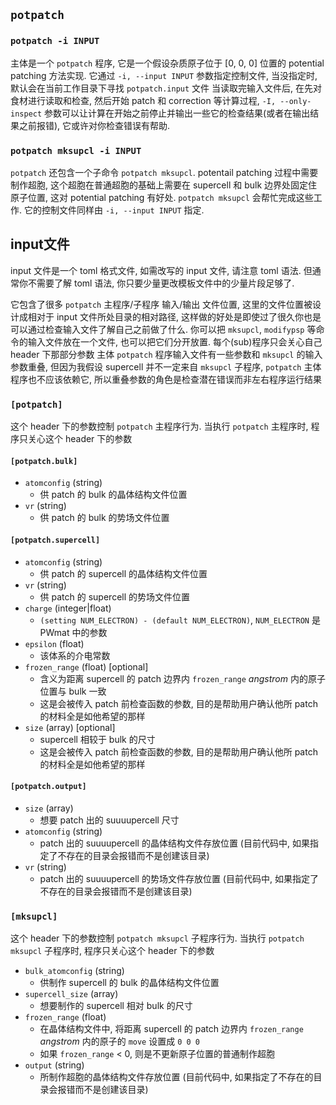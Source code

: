 ## `potpatch`
### `potpatch -i INPUT`
主体是一个 `potpatch` 程序, 它是一个假设杂质原子位于 [0, 0, 0] 位置的 potential patching 方法实现. 
它通过 `-i, --input INPUT` 参数指定控制文件, 当没指定时, 默认会在当前工作目录下寻找 `potpatch.input` 文件
当读取完输入文件后, 在先对食材进行读取和检查, 然后开始 patch 和 correction 等计算过程, `-I, --only-inspect` 参数可以让计算在开始之前停止并输出一些它的检查结果(或者在输出结果之前报错), 它或许对你检查错误有帮助.

### `potpatch mksupcl -i INPUT`
`potpatch` 还包含一个子命令 `potpatch mksupcl`.
potentail patching 过程中需要制作超胞, 这个超胞在普通超胞的基础上需要在 supercell 和 bulk 边界处固定住原子位置, 这对 potential patching 有好处. `potpatch mksupcl` 会帮忙完成这些工作. 
它的控制文件同样由 `-i, --input INPUT` 指定. 


## input文件
input 文件是一个 toml 格式文件, 如需改写的 input 文件, 请注意 toml 语法. 但通常你不需要了解 toml 语法, 你只要少量更改模板文件中的少量片段足够了. 

它包含了很多 `potpatch` 主程序/子程序 输入/输出 文件位置, 这里的文件位置被设计成相对于 input 文件所处目录的相对路径, 这样做的好处是即使过了很久你也是可以通过检查输入文件了解自己之前做了什么.
你可以把 `mksupcl`, `modifypsp` 等命令的输入文件放在一个文件, 也可以把它们分开放置. 每个(sub)程序只会关心自己 header 下那部分参数
主体 `potpatch` 程序输入文件有一些参数和 `mksupcl` 的输入参数重叠, 但因为我假设 supercell 并不一定来自 `mksupcl` 子程序, `potpatch` 主体程序也不应该依赖它, 所以重叠参数的角色是检查潜在错误而非左右程序运行结果

### `[potpatch]`
这个 header 下的参数控制 `potpatch` 主程序行为. 当执行 `potpatch` 主程序时, 程序只关心这个 header 下的参数
#### `[potpatch.bulk]`
- `atomconfig` (string)
  - 供 patch 的 bulk 的晶体结构文件位置
- `vr` (string)
  - 供 patch 的 bulk 的势场文件位置

#### `[potpatch.supercell]`
- `atomconfig` (string)
  - 供 patch 的 supercell 的晶体结构文件位置
- `vr` (string)
  - 供 patch 的 supercell 的势场文件位置
- `charge` (integer|float)
  - `(setting NUM_ELECTRON) - (default NUM_ELECTRON)`, `NUM_ELECTRON` 是 PWmat 中的参数
- `epsilon` (float)
  - 该体系的介电常数
- `frozen_range` (float) [optional]
  - 含义为距离 supercell 的 patch 边界内 `frozen_range` *angstrom* 内的原子位置与 bulk 一致
  - 这是会被传入 patch 前检查函数的参数, 目的是帮助用户确认他所 patch 的材料全是如他希望的那样
- `size` (array) [optional]
  - supercell 相较于 bulk 的尺寸
  - 这是会被传入 patch 前检查函数的参数, 目的是帮助用户确认他所 patch 的材料全是如他希望的那样

#### `[potpatch.output]`
- `size` (array)
  - 想要 patch 出的 suuuupercell 尺寸
- `atomconfig` (string)
  - patch 出的 suuuupercell 的晶体结构文件存放位置 (目前代码中, 如果指定了不存在的目录会报错而不是创建该目录)
- `vr` (string)
  - patch 出的 suuuupercell 的势场文件存放位置 (目前代码中, 如果指定了不存在的目录会报错而不是创建该目录)

### `[mksupcl]`
这个 header 下的参数控制 `potpatch mksupcl` 子程序行为. 当执行 `potpatch mksupcl` 子程序时, 程序只关心这个 header 下的参数

- `bulk_atomconfig` (string)
  - 供制作 supercell 的 bulk 的晶体结构文件位置
- `supercell_size` (array)
  - 想要制作的 supercell 相对 bulk 的尺寸
- `frozen_range` (float)
  - 在晶体结构文件中, 将距离 supercell 的 patch 边界内 `frozen_range` *angstrom* 内的原子的 `move` 设置成 `0 0 0`
  - 如果 `frozen_range` < 0, 则是不更新原子位置的普通制作超胞
- `output` (string)
  - 所制作超胞的晶体结构文件存放位置 (目前代码中, 如果指定了不存在的目录会报错而不是创建该目录)



